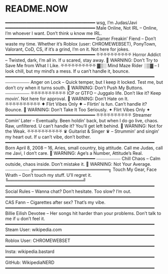 # README.NOW
━━━━━━━━━━━━━━━━━━━━━━━━━━━━━━━━━━
wsg, I’m Judas/Javi
━━━━━━━━━━━━━━━━━━━━━━━━━━━━━━━━━━
Male Online, Not IRL – Online, I’m whoever I want. Don’t think u know me IRL.
━━━━━━━━━━━━━━━━━━━━━━━━━━━━━━━━━━
Gamer Freakin’ Fiend – Don’t waste my time. Whether it’s Roblox (user: CHROMEWEBSET), PonyTown, Valorant, CoD, CS, if it’s a grind, I’m on it. Not here for jokes.
━━━━━━━━━━━━━━━━━━━━━━━━━━━━━━━━━━
⛧⛧⛧⛧⛧⛧⛧⛧⛧⛧
Horror Addict – Twisted, dark, I’m all in. If u scared, stay away.
🚨 WARNING: Don’t Try to Save Me from What I Like.
⛧⛧⛧⛧⛧⛧⛧⛧⛧⛧
▓▒░ Mind Maze Rider ░▒▓ – I look chill, but my mind’s a mess. If u can’t handle it, bounce.
━━━━━━━━━━━━━━━━━━━━━━━━━━━━━━━━━━
⎯⎯⎯⎯⎯⎯⎯⎯⎯⎯⎯
Anger on Lock – Quick temper, but I keep it locked. Test me, but don’t cry when it turns south.
🚨 WARNING: Don’t Push My Buttons.
⎯⎯⎯⎯⎯⎯⎯⎯⎯⎯⎯
⛧⛧⛧⛧⛧⛧⛧⛧⛧⛧
ICP or GTFO – Juggalo life. Don’t like it? Keep movin’. Not here for approval.
🚨 WARNING: Don’t Hate on It.
⛧⛧⛧⛧⛧⛧⛧⛧⛧⛧
✦ Flirt Vibes Only ✦ – Flirtin’ is fun. Can’t handle it? Bounce.
🚨 WARNING: Don’t Take It Too Seriously.
✦ Flirt Vibes Only ✦
━━━━━━━━━━━━━━━━━━━━━━━━━━━━━━━━━━
⛧⛧⛧⛧⛧⛧⛧⛧⛧⛧
Streamer Comin’ Later – Eventually. Been holdin’ back, but when I do go live, chaos. Raw, unfiltered. U can’t handle it? You’ll get left behind.
🚨 WARNING: Not for the Weak.
⛧⛧⛧⛧⛧⛧⛧⛧⛧⛧
♛ Guitarist & Singer ♛ – Strummin’ and singin’ my heart out. If u can’t vibe, don’t bother.
━━━━━━━━━━━━━━━━━━━━━━━━━━━━━━━━━━
Born April 8, 2008 – 16, Aries, small country, big attitude. Call me Judas, call me Javi, I don’t care.
🚨 WARNING: Age’s a Number, Attitude’s Real.
━━━━━━━━━━━━━━━━━━━━━━━━━━━━━━━━━━
⎯⎯⎯⎯⎯⎯⎯⎯⎯⎯⎯
Chill Chaos – Calm outside, chaos inside. Don’t mistake it.
🚨 WARNING: Not Your Average.
⎯⎯⎯⎯⎯⎯⎯⎯⎯⎯⎯
╔════════════════════════╗
Touch My Gear, Face Wrath – Don’t touch my stuff. U’ll regret it.
╚════════════════════════╝
━━━━━━━━━━━━━━━━━━━━━━━━━━━━━━━━━━
Social Rules – Wanna chat? Don’t hesitate. Too slow? I’m out.
━━━━━━━━━━━━━━━━━━━━━━━━━━━━━━━━━━
CAS Fann – Cigarettes after sex? That’s my vibe.
━━━━━━━━━━━━━━━━━━━━━━━━━━━━━━━━━━
Billie Eilish Devotee – Her songs hit harder than your problems. Don’t talk to me if u don’t feel it.
━━━━━━━━━━━━━━━━━━━━━━━━━━━━━━━━━━
Steam User: wikipedia.com
━━━━━━━━━━━━━━━━━━━━━━━━━━━━━━━━━━
Roblox User: CHROMEWEBSET
━━━━━━━━━━━━━━━━━━━━━━━━━━━━━━━━━━
Insta: wikipedia.bastard
━━━━━━━━━━━━━━━━━━━━━━━━━━━━━━━━━━
GitHub: WikipediaNERD
━━━━━━━━━━━━━━━━━━━━━━━━━━━━━━━━━━







